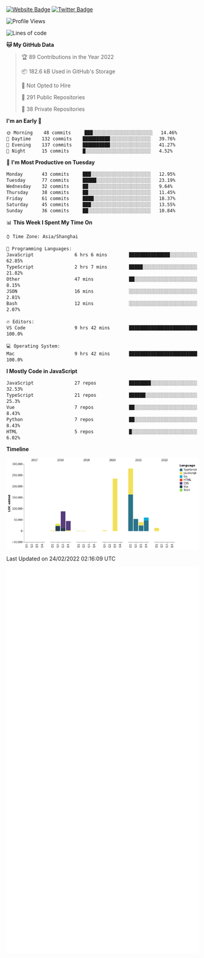 [![Website Badge](https://img.shields.io/badge/-caos.me-444444?style=flat&logo=Google-Chrome&logoColor=f2f2f2&link=https://caos.me)](https://caos.me)
[![Twitter Badge](https://img.shields.io/badge/-@caosbad-1da1f2?style=flat&labelColor=1ca0f1&logo=twitter&logoColor=white&link=https://twitter.com/caosbad)](https://twitter.com/caosbad)



<!--START_SECTION:waka-->
![Profile Views](http://img.shields.io/badge/Profile%20Views-9-blue)

![Lines of code](https://img.shields.io/badge/From%20Hello%20World%20I%27ve%20Written-856%20Thousand%20lines%20of%20code-blue)

**🐱 My GitHub Data** 

> 🏆 89 Contributions in the Year 2022
 > 
> 📦 182.6 kB Used in GitHub's Storage 
 > 
> 🚫 Not Opted to Hire
 > 
> 📜 291 Public Repositories 
 > 
> 🔑 38 Private Repositories  
 > 
**I'm an Early 🐤** 

```text
🌞 Morning    48 commits     ███░░░░░░░░░░░░░░░░░░░░░░   14.46% 
🌆 Daytime    132 commits    ██████████░░░░░░░░░░░░░░░   39.76% 
🌃 Evening    137 commits    ██████████░░░░░░░░░░░░░░░   41.27% 
🌙 Night      15 commits     █░░░░░░░░░░░░░░░░░░░░░░░░   4.52%

```
📅 **I'm Most Productive on Tuesday** 

```text
Monday       43 commits     ███░░░░░░░░░░░░░░░░░░░░░░   12.95% 
Tuesday      77 commits     █████░░░░░░░░░░░░░░░░░░░░   23.19% 
Wednesday    32 commits     ██░░░░░░░░░░░░░░░░░░░░░░░   9.64% 
Thursday     38 commits     ██░░░░░░░░░░░░░░░░░░░░░░░   11.45% 
Friday       61 commits     ████░░░░░░░░░░░░░░░░░░░░░   18.37% 
Saturday     45 commits     ███░░░░░░░░░░░░░░░░░░░░░░   13.55% 
Sunday       36 commits     ██░░░░░░░░░░░░░░░░░░░░░░░   10.84%

```


📊 **This Week I Spent My Time On** 

```text
⌚︎ Time Zone: Asia/Shanghai

💬 Programming Languages: 
JavaScript               6 hrs 6 mins        ███████████████░░░░░░░░░░   62.85% 
TypeScript               2 hrs 7 mins        █████░░░░░░░░░░░░░░░░░░░░   21.82% 
Other                    47 mins             ██░░░░░░░░░░░░░░░░░░░░░░░   8.15% 
JSON                     16 mins             ░░░░░░░░░░░░░░░░░░░░░░░░░   2.81% 
Bash                     12 mins             ░░░░░░░░░░░░░░░░░░░░░░░░░   2.07%

🔥 Editors: 
VS Code                  9 hrs 42 mins       █████████████████████████   100.0%

💻 Operating System: 
Mac                      9 hrs 42 mins       █████████████████████████   100.0%

```

**I Mostly Code in JavaScript** 

```text
JavaScript               27 repos            ████████░░░░░░░░░░░░░░░░░   32.53% 
TypeScript               21 repos            ██████░░░░░░░░░░░░░░░░░░░   25.3% 
Vue                      7 repos             ██░░░░░░░░░░░░░░░░░░░░░░░   8.43% 
Python                   7 repos             ██░░░░░░░░░░░░░░░░░░░░░░░   8.43% 
HTML                     5 repos             █░░░░░░░░░░░░░░░░░░░░░░░░   6.02%

```


**Timeline**

![Chart not found](https://raw.githubusercontent.com/caosbad/caosbad/master/charts/bar_graph.png) 


 Last Updated on 24/02/2022 02:16:09 UTC
<!--END_SECTION:waka-->


![Metrics](https://github.com/caosbad/CaosBad/blob/master/github-metrics.svg)
